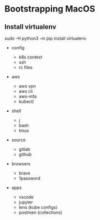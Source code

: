 # Bootstrapping MacOS

## Install virtualenv
sudo -H python3 -m pip install virtualenv

* config 
  * k8s context
  *  ssh
  *  rc files
  
* aws
  *  aws vpn
  *  aws cli
  *  aws-mfa
  *  kubectl

* shell
  *  j
  *  bash
  *  tmux

* source
  *  gitlab
  *  github

* browsers
  *  brave
  *  1password

* apps
  *  vscode
  *  jupyter
  *  lens (kube configs)
  *  postmen (collections)
